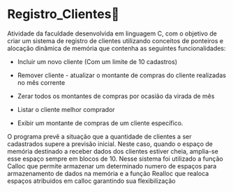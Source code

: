 # Registro_Clientes📝
Atividade da faculdade desenvolvida em linguagem C, com o objetivo de criar um sistema de registro de clientes utilizando conceitos de ponteiros e alocação dinâmica de memória que contenha as seguintes funcionalidades:

- Incluir um novo cliente (Com um limite de 10 cadastros)

- Remover cliente - atualizar o montante de compras do cliente realizadas no mês corrente

- Zerar todos os montantes de compras por ocasião da virada de mês

- Listar o cliente melhor comprador

- Exibir um montante de compras de um cliente específico.

O programa prevê a situação que a quantidade de clientes a ser cadastrados supere a previsão inicial. Neste caso, quando o espaço de memória destinado a receber dados dos clientes estiver cheia, amplia-se esse espaço sempre em blocos de 10. Nesse sistema foi utilizado a função Calloc que permite armazenar um determinado numero de espaços para armazenamento de dados na memória e a função Realloc que realoca espaços atribuidos em calloc garantindo sua flexibilização
